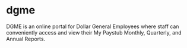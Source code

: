 # dgme
DGME is an online portal for Dollar General Employees where staff can conveniently access and view their My Paystub Monthly, Quarterly, and Annual Reports.

